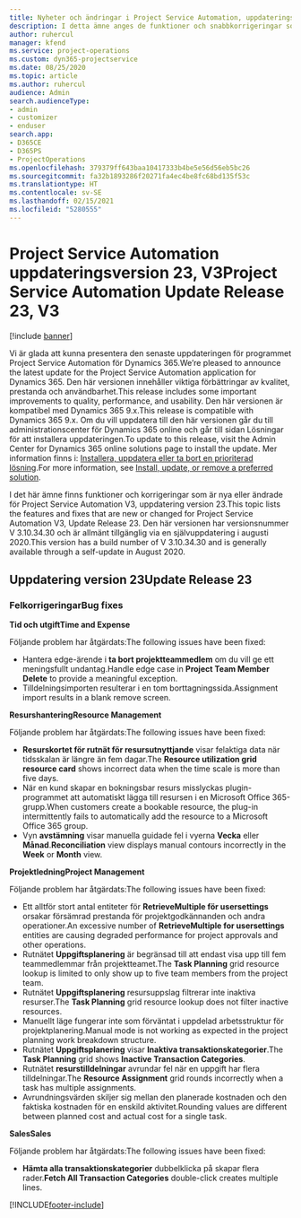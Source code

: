 ```yaml
---
title: Nyheter och ändringar i Project Service Automation, uppdateringsversion 23, V3
description: I detta ämne anges de funktioner och snabbkorrigeringar som finns tillgängliga i Project Service Automation, uppdateringsversion 23, V3.
author: ruhercul
manager: kfend
ms.service: project-operations
ms.custom: dyn365-projectservice
ms.date: 08/25/2020
ms.topic: article
ms.author: ruhercul
audience: Admin
search.audienceType:
- admin
- customizer
- enduser
search.app:
- D365CE
- D365PS
- ProjectOperations
ms.openlocfilehash: 379379ff643baa10417333b4be5e56d56eb5bc26
ms.sourcegitcommit: fa32b1893286f20271fa4ec4be8fc68bd135f53c
ms.translationtype: HT
ms.contentlocale: sv-SE
ms.lasthandoff: 02/15/2021
ms.locfileid: "5280555"
---
```

# <a name="project-service-automation-update-release-23-v3"></a><span data-ttu-id="a1958-103">Project Service Automation uppdateringsversion 23, V3</span><span class="sxs-lookup"><span data-stu-id="a1958-103">Project Service Automation Update Release 23, V3</span></span>

[!include [banner](../includes/psa-now-project-operations.md)]

<span data-ttu-id="a1958-104">Vi är glada att kunna presentera den senaste uppdateringen för programmet Project Service Automation för Dynamics 365.</span><span class="sxs-lookup"><span data-stu-id="a1958-104">We’re pleased to announce the latest update for the Project Service Automation application for Dynamics 365.</span></span> <span data-ttu-id="a1958-105">Den här versionen innehåller viktiga förbättringar av kvalitet, prestanda och användbarhet.</span><span class="sxs-lookup"><span data-stu-id="a1958-105">This release includes some important improvements to quality, performance, and usability.</span></span> <span data-ttu-id="a1958-106">Den här versionen är kompatibel med Dynamics 365 9.x.</span><span class="sxs-lookup"><span data-stu-id="a1958-106">This release is compatible with Dynamics 365 9.x.</span></span> <span data-ttu-id="a1958-107">Om du vill uppdatera till den här versionen går du till administrationscenter för Dynamics 365 online och går till sidan Lösningar för att installera uppdateringen.</span><span class="sxs-lookup"><span data-stu-id="a1958-107">To update to this release, visit the Admin Center for Dynamics 365 online solutions page to install the update.</span></span> <span data-ttu-id="a1958-108">Mer information finns i: [Installera, uppdatera eller ta bort en prioriterad lösning](https://docs.microsoft.com/power-platform/admin/install-remove-preferred-solution).</span><span class="sxs-lookup"><span data-stu-id="a1958-108">For more information, see [Install, update, or remove a preferred solution](https://docs.microsoft.com/power-platform/admin/install-remove-preferred-solution).</span></span>

<span data-ttu-id="a1958-109">I det här ämne finns funktioner och korrigeringar som är nya eller ändrade för Project Service Automation V3, uppdatering version 23.</span><span class="sxs-lookup"><span data-stu-id="a1958-109">This topic lists the features and fixes that are new or changed for Project Service Automation V3, Update Release 23.</span></span> <span data-ttu-id="a1958-110">Den här versionen har versionsnummer V 3.10.34.30 och är allmänt tillgänglig via en självuppdatering i augusti 2020.</span><span class="sxs-lookup"><span data-stu-id="a1958-110">This version has a build number of V 3.10.34.30 and is generally available through a self-update in August 2020.</span></span>

## <a name="update-release-23"></a><span data-ttu-id="a1958-111">Uppdatering version 23</span><span class="sxs-lookup"><span data-stu-id="a1958-111">Update Release 23</span></span>

### <a name="bug-fixes"></a><span data-ttu-id="a1958-112">Felkorrigeringar</span><span class="sxs-lookup"><span data-stu-id="a1958-112">Bug fixes</span></span>

<span data-ttu-id="a1958-113">**Tid och utgift**</span><span class="sxs-lookup"><span data-stu-id="a1958-113">**Time and Expense**</span></span>

<span data-ttu-id="a1958-114">Följande problem har åtgärdats:</span><span class="sxs-lookup"><span data-stu-id="a1958-114">The following issues have been fixed:</span></span>
- <span data-ttu-id="a1958-115">Hantera edge-ärende i **ta bort projektteammedlem** om du vill ge ett meningsfullt undantag.</span><span class="sxs-lookup"><span data-stu-id="a1958-115">Handle edge case in **Project Team Member Delete** to provide a meaningful exception.</span></span>
- <span data-ttu-id="a1958-116">Tilldelningsimporten resulterar i en tom borttagningssida.</span><span class="sxs-lookup"><span data-stu-id="a1958-116">Assignment import results in a blank remove screen.</span></span>

<span data-ttu-id="a1958-117">**Resurshantering**</span><span class="sxs-lookup"><span data-stu-id="a1958-117">**Resource Management**</span></span>

<span data-ttu-id="a1958-118">Följande problem har åtgärdats:</span><span class="sxs-lookup"><span data-stu-id="a1958-118">The following issues have been fixed:</span></span>

- <span data-ttu-id="a1958-119">**Resurskortet för rutnät för resursutnyttjande** visar felaktiga data när tidsskalan är längre än fem dagar.</span><span class="sxs-lookup"><span data-stu-id="a1958-119">The **Resource utilization grid resource card** shows incorrect data when the time scale is more than five days.</span></span>
- <span data-ttu-id="a1958-120">När en kund skapar en bokningsbar resurs misslyckas plugin-programmet att automatiskt lägga till resursen i en Microsoft Office 365-grupp.</span><span class="sxs-lookup"><span data-stu-id="a1958-120">When customers create a bookable resource, the plug-in intermittently fails to automatically add the resource to a Microsoft Office 365 group.</span></span>
- <span data-ttu-id="a1958-121">Vyn **avstämning** visar manuella guidade fel i vyerna **Vecka** eller **Månad**.</span><span class="sxs-lookup"><span data-stu-id="a1958-121">**Reconciliation** view displays manual contours incorrectly in the **Week** or **Month** view.</span></span>

<span data-ttu-id="a1958-122">**Projektledning**</span><span class="sxs-lookup"><span data-stu-id="a1958-122">**Project Management**</span></span>

<span data-ttu-id="a1958-123">Följande problem har åtgärdats:</span><span class="sxs-lookup"><span data-stu-id="a1958-123">The following issues have been fixed:</span></span>

- <span data-ttu-id="a1958-124">Ett alltför stort antal entiteter för **RetrieveMultiple för usersettings** orsakar försämrad prestanda för projektgodkännanden och andra operationer.</span><span class="sxs-lookup"><span data-stu-id="a1958-124">An excessive number of **RetrieveMultiple for usersettings** entities are causing degraded performance for project approvals and other operations.</span></span>
- <span data-ttu-id="a1958-125">Rutnätet **Uppgiftsplanering** är begränsad till att endast visa upp till fem teammedlemmar från projektteamet.</span><span class="sxs-lookup"><span data-stu-id="a1958-125">The **Task Planning** grid resource lookup is limited to only show up to five team members from the project team.</span></span> 
- <span data-ttu-id="a1958-126">Rutnätet **Uppgiftsplanering** resursuppslag filtrerar inte inaktiva resurser.</span><span class="sxs-lookup"><span data-stu-id="a1958-126">The **Task Planning** grid resource lookup does not filter inactive resources.</span></span>
- <span data-ttu-id="a1958-127">Manuellt läge fungerar inte som förväntat i uppdelad arbetsstruktur för projektplanering.</span><span class="sxs-lookup"><span data-stu-id="a1958-127">Manual mode is not working as expected in the project planning work breakdown structure.</span></span>
- <span data-ttu-id="a1958-128">Rutnätet **Uppgiftsplanering** visar **Inaktiva transaktionskategorier**.</span><span class="sxs-lookup"><span data-stu-id="a1958-128">The **Task Planning** grid shows **Inactive Transaction Categories**.</span></span>
- <span data-ttu-id="a1958-129">Rutnätet **resurstilldelningar** avrundar fel när en uppgift har flera tilldelningar.</span><span class="sxs-lookup"><span data-stu-id="a1958-129">The **Resource Assignment** grid rounds incorrectly when a task has multiple assignments.</span></span>
- <span data-ttu-id="a1958-130">Avrundningsvärden skiljer sig mellan den planerade kostnaden och den faktiska kostnaden för en enskild aktivitet.</span><span class="sxs-lookup"><span data-stu-id="a1958-130">Rounding values are different between planned cost and actual cost for a single task.</span></span>

<span data-ttu-id="a1958-131">**Sales**</span><span class="sxs-lookup"><span data-stu-id="a1958-131">**Sales**</span></span>

<span data-ttu-id="a1958-132">Följande problem har åtgärdats:</span><span class="sxs-lookup"><span data-stu-id="a1958-132">The following issues have been fixed:</span></span>

- <span data-ttu-id="a1958-133">**Hämta alla transaktionskategorier** dubbelklicka på skapar flera rader.</span><span class="sxs-lookup"><span data-stu-id="a1958-133">**Fetch All Transaction Categories** double-click creates multiple lines.</span></span>


[!INCLUDE[footer-include](../includes/footer-banner.md)]